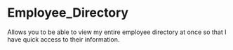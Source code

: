 # Employee_Directory
Allows you to be able to view my entire employee directory at once so that I have quick access to their information.
